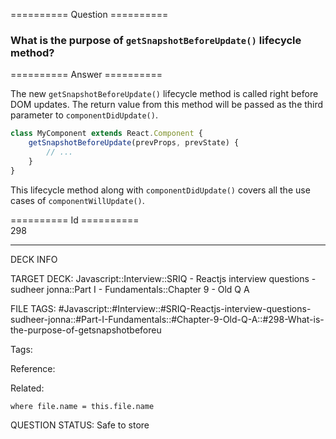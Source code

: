 ========== Question ==========  

### What is the purpose of `getSnapshotBeforeUpdate()` lifecycle method?  

========== Answer ==========  

The new `getSnapshotBeforeUpdate()` lifecycle method is called right before DOM
updates. The return value from this method will be passed as the third parameter
to `componentDidUpdate()`.

```javascript
class MyComponent extends React.Component {
    getSnapshotBeforeUpdate(prevProps, prevState) {
        // ...
    }
}
```

This lifecycle method along with `componentDidUpdate()` covers all the use cases
of `componentWillUpdate()`.

========== Id ==========  
298

---

DECK INFO

TARGET DECK: Javascript::Interview::SRIQ - Reactjs interview questions - sudheer jonna::Part I - Fundamentals::Chapter 9 - Old Q A

FILE TAGS: #Javascript::#Interview::#SRIQ-Reactjs-interview-questions-sudheer-jonna::#Part-I-Fundamentals::#Chapter-9-Old-Q-A::#298-What-is-the-purpose-of-getsnapshotbeforeu

Tags:

Reference:

Related:

```dataview
where file.name = this.file.name
```
QUESTION STATUS: Safe to store
